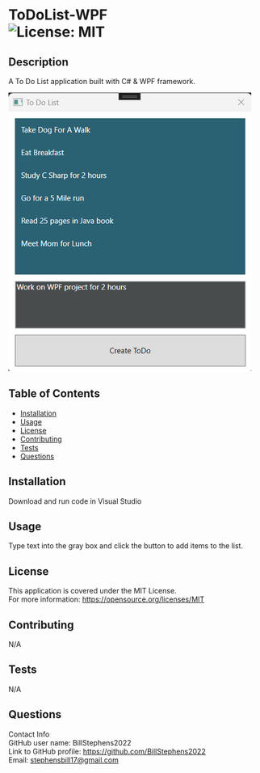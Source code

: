 # ToDoList-WPF<br>![License: MIT](https://img.shields.io/badge/License-MIT-yellow.svg)

  ## Description

  A To Do List application built with C# & WPF framework.

  ![To Do List App Screenshot](ToDoListApp.png)
  
  ## Table of Contents
  
  - [Installation](#installation)
  - [Usage](#usage)
  - [License](#license)
  - [Contributing](#contributing)
  - [Tests](#tests)
  - [Questions](#questions)
  
  ## Installation
  
  Download and run code in Visual Studio
  
  ## Usage
  
  Type text into the gray box and click the button to add items to the list.

  ## License
This application is covered under the MIT License.
<br>For more information: https://opensource.org/licenses/MIT
  
  ## Contributing
  N/A
  
  ## Tests
  N/A

  ## Questions
  Contact Info<br>
  GitHub user name: BillStephens2022<br>
  Link to GitHub profile: https://github.com/BillStephens2022<br>
  Email: stephensbill17@gmail.com
